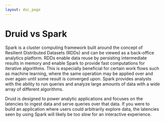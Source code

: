 ```yaml
---
layout: doc_page
---
```


Druid vs Spark
==============

Spark is a cluster computing framework built around the concept of Resilient Distributed Datasets (RDDs) and
can be viewed as a back-office analytics platform.  RDDs enable data reuse by persisting intermediate results
in memory and enable Spark to provide fast computations for iterative algorithms.
This is especially beneficial for certain work flows such as machine
learning, where the same operation may be applied over and over
again until some result is converged upon.  Spark provides analysts with
the ability to run queries and analyze large amounts of data with a
wide array of different algorithms.

Druid is designed to power analytic applications and focuses on the latencies to ingest data and serve queries
over that data. If you were to build an application where users could
arbitrarily explore data, the latencies seen by using Spark will likely be too slow for an interactive experience.
